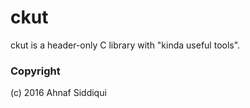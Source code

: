 # ckut

ckut is a header-only C library with "kinda useful tools".

### Copyright 
(c) 2016 Ahnaf Siddiqui
